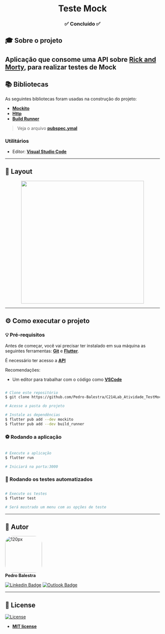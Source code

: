 <h1 align="center">Teste Mock</h1>

<h3 align="center">✅ Concluído ✅</h3>

## 🎓 Sobre o projeto

Aplicação que consome uma API sobre [Rick and Morty](https://rickandmortyapi.com/api/character/293), para realizar testes de Mock
---
## 📚 Bibliotecas

As seguintes bibliotecas foram usadas na construção do projeto:

- **[Mockito](https://pub.dev/packages/mockito)**
- **[Http](https://pub.dev/packages/http)**
- **[Build Runner](https://pub.dev/packages/build_runner)**

> Veja o arquivo  **[pubspec.ymal](https://github.com/Pedro-Balestra/C214Lab_Atividade_TestMock/blob/main/pubspec.yaml)**

### Utilitários
- Editor:  **[Visual Studio Code](https://code.visualstudio.com/)**
---

## 🎨 Layout

<p align ="center">
    <img width="400" src="src/assests/Tela.png">
</p>

---
## ⚙️ Como executar o projeto

### 💡 Pré-requisitos

Antes de começar, você vai precisar ter instalado em sua máquina as seguintes ferramentas:
**[Git](https://git-scm.com)** e **[Flutter](https://docs.flutter.dev/get-started/install)**.<br> 

É necessário ter acesso a **[API](https://rickandmortyapi.com/api/character/293)** 

Recomendações:
* Um editor para trabalhar com o código como **[VSCode](https://code.visualstudio.com/)**
```bash

# Clone este repositório
$ git clone https://github.com/Pedro-Balestra/C214Lab_Atividade_TestMock.git

# Acesse a pasta do projeto

# Instale as dependências
$ flutter pub add --dev mockito
$ flutter pub add --dev build_runner

```
### ⚽ Rodando a aplicação

```bash

# Execute a aplicação
$ flutter run

# Iniciará na porta:3000

```

### 🤖 Rodando os testes automatizados

```bash

# Execute os testes
$ flutter test

# Será mostrado um menu com as opções de teste

```

---

## 👥 Autor
<img style="border-radius: 20%;" src="https://avatars.githubusercontent.com/pedro-balestra" width="120px;" alt="120px"/><br>
**Pedro Balestra**

[![Linkedin Badge](https://img.shields.io/badge/-Pedro_Balestra-blue?style=flat-square&logo=Linkedin&logoColor=white&link=https://www.linkedin.com/in/Pedro-balestra)](https://www.linkedin.com/in/pedro-balestra)
[![Outlook Badge](https://img.shields.io/badge/email--000?style=social&logo=microsoft-outlook&logoColor=0078d4&link=mailto:pedro.balestra@outlook.com)](pedro.balestra@outlook.com)

---
## 📝 License
[![License](https://img.shields.io/apm/l/vim-mode?color=blue)](http://badges.mit-license.org)

- **[MIT license](https://choosealicense.com/licenses/mit/)**